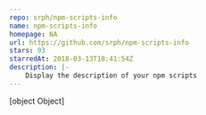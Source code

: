 ```yaml
---
repo: srph/npm-scripts-info
name: npm-scripts-info
homepage: NA
url: https://github.com/srph/npm-scripts-info
stars: 93
starredAt: 2018-03-13T18:41:54Z
description: |-
    Display the description of your npm scripts
---
```


[object Object]
